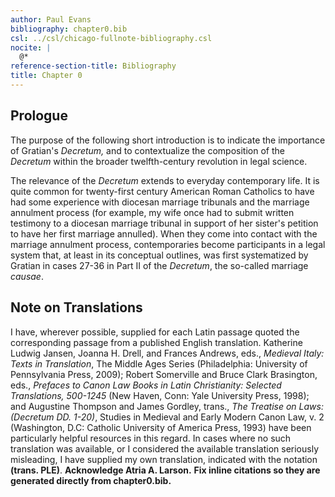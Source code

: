 ```yaml
---
author: Paul Evans
bibliography: chapter0.bib
csl: ../csl/chicago-fullnote-bibliography.csl
nocite: |
  @*
reference-section-title: Bibliography
title: Chapter 0
---
```

## Prologue

The purpose of the following short introduction is to indicate the
importance of Gratian's *Decretum,* and to contextualize the
composition of the *Decretum* within the broader twelfth-century
revolution in legal science.

The relevance of the
*Decretum* extends to everyday contemporary life. It is quite common
for twenty-first century American Roman Catholics to have had some
experience with diocesan marriage tribunals and the marriage annulment
process (for example, my wife once had to submit written testimony
to a diocesan marriage tribunal in support of her sister's petition
to have her first marriage annulled). When they come into contact
with the marriage annulment process, contemporaries become participants
in a legal system that, at least in its conceptual outlines, was
first systematized by Gratian in cases 27-36 in Part II of the
*Decretum*, the so-called marriage *causae*.

## Note on Translations

I have, wherever possible, supplied for each Latin passage quoted
the corresponding passage from a published English translation.
Katherine Ludwig Jansen, Joanna H. Drell, and Frances Andrews, eds.,
*Medieval Italy: Texts in Translation*, The Middle Ages Series
(Philadelphia: University of Pennsylvania Press, 2009); Robert
Somerville and Bruce Clark Brasington, eds., *Prefaces to Canon Law
Books in Latin Christianity: Selected Translations, 500-1245* (New
Haven, Conn: Yale University Press, 1998); and Augustine Thompson
and James Gordley, trans., *The Treatise on Laws: (Decretum DD.
1-20)*, Studies in Medieval and Early Modern Canon Law, v. 2
(Washington, D.C: Catholic University of America Press, 1993) have
been particularly helpful resources in this regard. In cases where
no such translation was available, or I considered the available
translation seriously misleading, I have supplied my own translation,
indicated with the notation **(trans. PLE)**. **Acknowledge Atria
A. Larson.** **Fix inline citations so they are generated directly
from chapter0.bib.**

